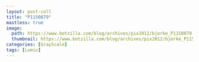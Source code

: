 ```yaml
---
layout: post-coll
title: "P1150879"
mastless: true
image:
  path: https://www.botzilla.com/blog/archives/pix2012/bjorke_P1150879.jpg
  thumbnail: https://www.botzilla.com/blog/archives/pix2012/bjorke_P1150879.jpg
categories: [GrayScale]
tags: [Lumix]
---
```


